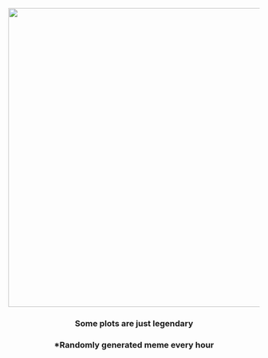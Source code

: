 <p align="center">
        <img src="https://i.redd.it/1jh79yimxdn91.jpg" width="600" height="600">
        </p>
        <h3 align="center">Some plots are just legendary</h3>
        <h3 align="center">*Randomly generated meme every hour</h3>
    